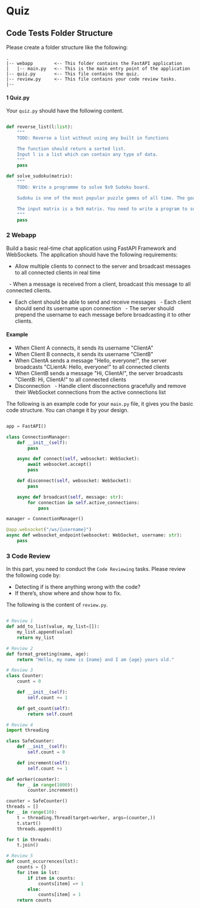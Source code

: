 # Quiz


## Code Tests Folder Structure

Please create a folder structure like the following:

```
.
|-- webapp        <-- This folder contains the FastAPI application
|   |-- main.py   <-- This is the main entry point of the application
|-- quiz.py       <-- This file contains the quiz.
|-- review.py     <-- This file contains your code review tasks.
|--
```

#### 1 Quiz.py

Your `quiz.py` should have the following content.

```python

def reverse_list(l:list):
    """
    TODO: Reverse a list without using any built in functions

    The function should return a sorted list.
    Input l is a list which can contain any type of data.
    """
    pass

def solve_sudoku(matrix):
    """
    TODO: Write a programme to solve 9x9 Sudoku board.

    Sudoku is one of the most popular puzzle games of all time. The goal of Sudoku is to fill a 9×9 grid with numbers so that each row, column and 3×3 section contain all of the digits between 1 and 9. As a logic puzzle, Sudoku is also an excellent brain game.

    The input matrix is a 9x9 matrix. You need to write a program to solve it.
    """
    pass
```

### 2 Webapp

Build a basic real-time chat application using FastAPI Framework and WebSockets. The application should have the following requirements:

- Allow multiple clients to connect to the server and broadcast messages to all connected clients in real time

  - When a message is received from a client, broadcast this message to all connected clients.

- Each client should be able to send and receive messages
  - Each client should send its username upon connection
  - The server should prepend the username to each message before broadcasting it to other clients.

#### Example

- When Client A connects, it sends its username "ClientA"
- When Client B connects, it sends its username "ClientB"
- When ClientA sends a message "Hello, everyone!", the server broadcasts "CLientA: Hello, everyone!" to all connected clients
- When ClientB sends a message "Hi, ClientA!", the server broadcasts "ClientB: Hi, ClientA!" to all connected clients
- Disconnection
  - Handle client disconnections gracefully and remove their WebSocket connections from the active connections list

The following is an example code for your `main.py` file, it gives you the basic code structure. You can change it by your design.

```python

app = FastAPI()

class ConnectionManager:
    def __init__(self):
        pass

    async def connect(self, websocket: WebSocket):
        await websocket.accept()
        pass

    def disconnect(self, websocket: WebSocket):
        pass

    async def broadcast(self, message: str):
        for connection in self.active_connections:
            pass

manager = ConnectionManager()

@app.websocket("/ws/{username}")
async def websocket_endpoint(websocket: WebSocket, username: str):
    pass

```

### 3 Code Review

In this part, you need to conduct the `Code Reviewing` tasks. Please review the following code by:

- Detecting if is there anything wrong with the code?
- If there’s, show where and show how to fix.

The following is the content of `review.py`.

```python

# Review 1
def add_to_list(value, my_list=[]):
    my_list.append(value)
    return my_list

# Review 2
def format_greeting(name, age):
    return "Hello, my name is {name} and I am {age} years old."

# Review 3
class Counter:
    count = 0

    def __init__(self):
        self.count += 1

    def get_count(self):
        return self.count

# Review 4
import threading

class SafeCounter:
    def __init__(self):
        self.count = 0

    def increment(self):
        self.count += 1

def worker(counter):
    for _ in range(1000):
        counter.increment()

counter = SafeCounter()
threads = []
for _ in range(10):
    t = threading.Thread(target=worker, args=(counter,))
    t.start()
    threads.append(t)

for t in threads:
    t.join()

# Review 5
def count_occurrences(lst):
    counts = {}
    for item in lst:
        if item in counts:
            counts[item] =+ 1
        else:
            counts[item] = 1
    return counts

```